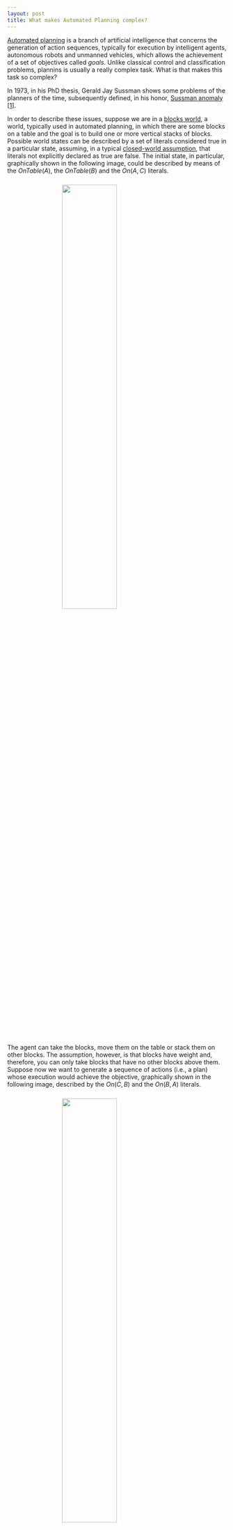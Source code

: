 ```yaml
---
layout: post
title: What makes Automated Planning complex?
---
```


[Automated planning](https://en.wikipedia.org/wiki/Automated_planning_and_scheduling) is a branch of artificial intelligence that concerns the generation of action sequences, typically for execution by intelligent agents, autonomous robots and unmanned vehicles, which allows the achievement of a set of objectives called *goals*. Unlike classical control and classification problems, plannins is usually a really complex task. What is that makes this task so complex?

In 1973, in his PhD thesis, Gerald Jay Sussman shows some problems of the planners of the time, subsequently defined, in his honor, [Sussman anomaly](https://en.wikipedia.org/wiki/Sussman_anomaly) \[[1](#r1)\].

In order to describe these issues, suppose we are in a [blocks world](https://en.wikipedia.org/wiki/Blocks_world), a world, typically used in automated planning, in which there are some blocks on a table and the goal is to build one or more vertical stacks of blocks. Possible world states can be described by a set of literals considered true in a particular state, assuming, in a typical [closed-world assumption](https://en.wikipedia.org/wiki/Closed-world_assumption), that literals not explicitly declared as true are false. The initial state, in particular, graphically shown in the following image, could be described by means of the $OnTable\left(A\right)$, the $OnTable\left(B\right)$ and the $On\left(A, C\right)$ literals.

<img style="display: block; margin-left: auto; margin-right: auto; width: 50%; padding: 10px;" src="{{site.url}}/figures/2022-07-24-planning_complexity/sa01.png">

The agent can take the blocks, move them on the table or stack them on other blocks. The assumption, however, is that blocks have weight and, therefore, you can only take blocks that have no other blocks above them. Suppose now we want to generate a sequence of actions (i.e., a plan) whose execution would achieve the objective, graphically shown in the following image, described by the $On\left(C, B\right)$ and the $On\left(B, A\right)$ literals.

<img style="display: block; margin-left: auto; margin-right: auto; width: 50%; padding: 10px;" src="{{site.url}}/figures/2022-07-24-planning_complexity/sa05.png">

The agent may think of achieving the two goals independently, achieving, initially, the first goal and, then, the other. Suppose, for example, that the $On\left(C, B\right)$ goal is chosen as first. To this end, the agent takes $B$ block, initially on the table, and stacks it on block $C$, easily achieving, as graphically shown in the following image, the $On\left(C, B\right)$ goal.

<img style="display: block; margin-left: auto; margin-right: auto; width: 50%; padding: 10px;" src="{{site.url}}/figures/2022-07-24-planning_complexity/sa02.png">

Once block $B$ is stacked on top of block $C$, however, block $A$ gets stuck under the weight of blocks $B$ and $C$. Not being able to move block $A$, clearly, the $On\left(B, A\right)$ goal remains unachievable.

A similar problem could have occurred even if, instead of the $On\left(C, B\right)$ goal, the $On\left(B, A\right)$ goal would have been chosen as first. Block $C$, in particular, could be picked up and moved on the table.

<img style="display: block; margin-left: auto; margin-right: auto; width: 50%; padding: 10px;" src="{{site.url}}/figures/2022-07-24-planning_complexity/sa03.png">

Block $A$ could then be picked up and stacked on block $B$.

<img style="display: block; margin-left: auto; margin-right: auto; width: 50%; padding: 10px;" src="{{site.url}}/figures/2022-07-24-planning_complexity/sa04.png">

In this case block $B$ gets stuck under the weight of block $A$, making the $On\left(C, B\right)$ goal remains unachievable.

The solution to this problem, therefore, is to consider the different goals *at the same time*, taking into account the interactions they may have among them. Managing all the goals together, however, makes solving a planning problem hard from a computational complexity point of view  (depending on the expressiveness managed by the solvers, from PSPACE-complete on \[[2](#r2)\]).

### A broader view

The Sussman anomaly, to date, is handled by any modern planner. It remains, nonetheless, still useful for explaining why planning is non-trivial. To better understand such complexity it might be useful to see the Sussman anomaly as a particular case of a broader problematic. Understanding these issues allows us to study better heuristics to solve planning problems more efficiently and, more generally, to understand how some phenomena work in the world around us. The broader problem, indeed, is applicable in all those situations in which you have to **move away from the solution to get closer to it**.

Imagine, for example, the following sadistic situation. There is a dog and, beyond a gate, a nice succulent bone.

<img style="display: block; margin-left: auto; margin-right: auto; width: 50%; padding: 10px;" src="{{site.url}}/figures/2022-07-24-planning_complexity/dog.png">

The gate is, on one side, far from the bone, open. In order to reach the bone, hence, the dog should first *move away* from the bone and, once through the gate, *get closer* and easily reach the tasty booty. However, the dog sees the bone through the gate and smells it. The closer it gets to the bone, the more difficult it will be to move away from it. Whenever the poor dog moves away from the bone to look for an alternative to reach the meal it will see the bone go away, the bone's smell will be fading and, therefore, the dog will end up believing that it is moving in the wrong direction, getting back "closer" to the bone.

In a scenario like this, Sussman's anomaly is represented by the gate that forces the dog, if it wants to reach the bone, to temporarily move away from the desired target. The same problem, nonetheless, occurs also in the case of [optimization](https://en.wikipedia.org/wiki/Mathematical_optimization) in all those situations (the overwhelming majority) in which, in the optimization function, [local minima](https://en.wikipedia.org/wiki/Maxima_and_minima) occur. Suppose we are trekking on a mountain when, suddenly, the fog descends, preventing us from seeing beyond a few meters. We don't have a compass and our GPS battery has run out. Additionally, we do not know the area very well, yet we know that our vehicle is downstream and, to return safely to our homes, we must reach it.

If we are particularly lucky, the mountain could have a shape like the one depicted in the following picture. Although with a profile that is not perfectly regular like the one in the figure, the mountain could still have a path similar to that of a [convex](https://en.wikipedia.org/wiki/Convex_function) function.

<img style="display: block; margin-left: auto; margin-right: auto; width: 50%; padding: 10px;" src="{{site.url}}/figures/2022-07-24-planning_complexity/2022-07-24-planning_complexity/convex.png">

In this case, of course, wherever we were, we would have to do nothing but go down! It is difficult to demonstrate intelligent behavior in these cases, as even a fairly round stone would be able to return home. It should only roll, taking advantage of gravity, while letting itself be guided by the slope of the mountain.

The situation would become risky, although more interesting, if we were on a mountain with a profile similar to that of the following figure. This shape is typically called the [Ackley function](https://en.wikipedia.org/wiki/Ackley_function) and is often used to test the capabilities of the optimization algorithms.

<img style="display: block; margin-left: auto; margin-right: auto; width: 50%; padding: 10px;" src="{{site.url}}/figures/2022-07-24-planning_complexity/2022-07-24-planning_complexity/ackley.png">

In this case, in particular, we wouldn't know where to go! We could not superficially exploit the information coming from the slope of the mountain because, almost certainly, we would end up in a local minimum. Any attempt to reach our vehicle, moreover, would almost certainly require the need to take some steps uphill, forcing us to *move away* from the lowest point to, hopefully, *getting closer* to it, later, and, eventually, finally reach the destination.

### Conclusions

Planning a sequence of actions to achieve a certain set of goals is a potentially demanding task from a combinatorial point of view. The complexity derives from the expressiveness of the language chosen to define the planning problem and, more in detail, from the possibility of expressing the potential interactions that any objectives may have.

The development of domain-independent heuristics allows to alleviate the negative effects generated by this complexity but, in order to be correctly evaluated, it is necessary to apply them to evaluation problems capable of challenging the abilities of planners, equipped with "gates" that prevent poor dogs from directly reach the desired bones and local minima that make any hikers run the risk of getting lost. As smart as your approach may be, evaluating it on an extremely simple problem, like in the case of a convex function, you may not realize that, actually, on more complex cases, your algorithm does not work well as you expected.

### References

[<a name="r1"></a>1] Sussman, G. J. (1973). *A computational model of skill acquisition* ([pdf](http://hdl.handle.net/1721.1/6894)).

[<a name="r2"></a>2] Bylander, T. (1994). *The computational complexity of propositional STRIPS planning*. Artificial Intelligence. 69 (1-2). 165-204 [https://doi.org/10.1016/0004-3702(94)90081-7](https://doi.org/10.1016/0004-3702(94)90081-7).